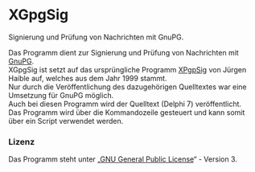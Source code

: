 # XGpgSig
Signierung und Prüfung von Nachrichten mit GnuPG.

Das Programm dient zur Signierung und Prüfung von Nachrichten mit [GnuPG](http://www.gnupg.org/index.de.html).  
XGpgSig ist setzt auf das ursprüngliche Programm [XPgpSig](http://www.elbiah.de/tools/old/index.htm) von Jürgen Haible auf, welches aus dem Jahr 1999 stammt.  
Nur durch die Veröffentlichung des dazugehörigen Quelltextes war eine Umsetzung für GnuPG möglich.  
Auch bei diesen Programm wird der Quelltext (Delphi 7) veröffentlicht.  
Das Programm wird über die Kommandozeile gesteuert und kann somit über ein Script verwendet werden.  

### Lizenz
Das Programm steht unter „[GNU General Public License](https://de.wikipedia.org/wiki/GNU_General_Public_License)“ - Version 3.
